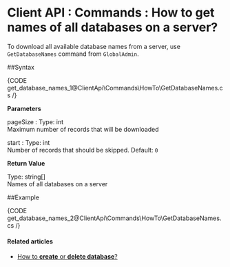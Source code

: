 # Client API : Commands : How to get names of all databases on a server?

To download all available database names from a server, use `GetDatabaseNames` command from `GlobalAdmin`.

##Syntax

{CODE get_database_names_1@ClientApi\Commands\HowTo\GetDatabaseNames.cs /}

**Parameters**

pageSize
:   Type: int   
Maximum number of records that will be downloaded

start
:   Type: int   
Number of records that should be skipped. Default: `0`

**Return Value**

Type: string[]   
Names of all databases on a server

##Example

{CODE get_database_names_2@ClientApi\Commands\HowTo\GetDatabaseNames.cs /}

#### Related articles

- [How to **create** or **delete database**?](../../../client-api/commands/how-to/create-delete-database)   
